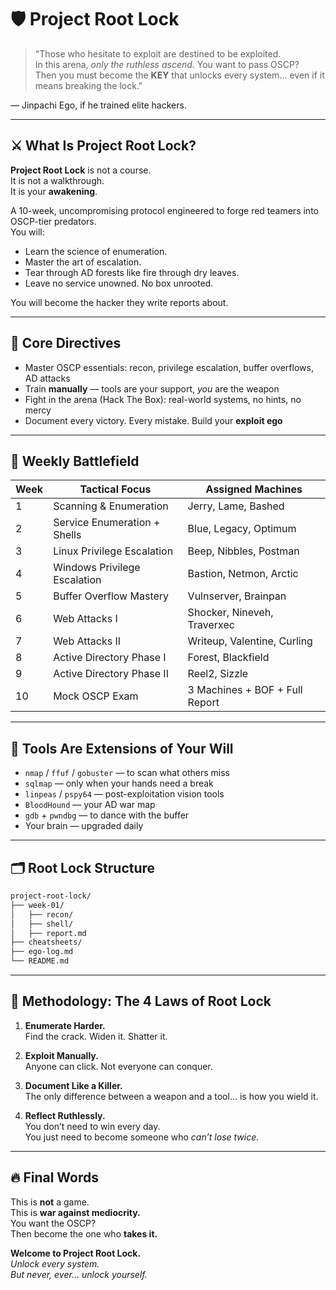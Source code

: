 # 🛡️ Project Root Lock

> "Those who hesitate to exploit are destined to be exploited.  
> In this arena, *only the ruthless ascend*. You want to pass OSCP?  
> Then you must become the **KEY** that unlocks every system... even if it means breaking the lock."

— Jinpachi Ego, if he trained elite hackers.

---

## ⚔️ What Is Project Root Lock?

**Project Root Lock** is not a course.  
It is not a walkthrough.  
It is your **awakening**.

A 10-week, uncompromising protocol engineered to forge red teamers into OSCP-tier predators.  
You will:
- Learn the science of enumeration.
- Master the art of escalation.
- Tear through AD forests like fire through dry leaves.
- Leave no service unowned. No box unrooted.

You will become the hacker they write reports about.

---

## 🎯 Core Directives

- Master OSCP essentials: recon, privilege escalation, buffer overflows, AD attacks  
- Train **manually** — tools are your support, *you* are the weapon  
- Fight in the arena (Hack The Box): real-world systems, no hints, no mercy  
- Document every victory. Every mistake. Build your **exploit ego**

---

## 📆 Weekly Battlefield

| Week | Tactical Focus                  | Assigned Machines                      |
|------|----------------------------------|----------------------------------------|
| 1    | Scanning & Enumeration          | Jerry, Lame, Bashed                    |
| 2    | Service Enumeration + Shells    | Blue, Legacy, Optimum                 |
| 3    | Linux Privilege Escalation      | Beep, Nibbles, Postman                |
| 4    | Windows Privilege Escalation    | Bastion, Netmon, Arctic               |
| 5    | Buffer Overflow Mastery         | Vulnserver, Brainpan                  |
| 6    | Web Attacks I                   | Shocker, Nineveh, Traverxec          |
| 7    | Web Attacks II                  | Writeup, Valentine, Curling          |
| 8    | Active Directory Phase I        | Forest, Blackfield                    |
| 9    | Active Directory Phase II       | Reel2, Sizzle                         |
| 10   | Mock OSCP Exam                  | 3 Machines + BOF + Full Report        |

---

## 🧰 Tools Are Extensions of Your Will

- `nmap` / `ffuf` / `gobuster` — to scan what others miss  
- `sqlmap` — only when your hands need a break  
- `linpeas` / `pspy64` — post-exploitation vision tools  
- `BloodHound` — your AD war map  
- `gdb` + `pwndbg` — to dance with the buffer  
- Your brain — upgraded daily

---

## 🗂️ Root Lock Structure

```bash
project-root-lock/
├── week-01/
│   ├── recon/
│   ├── shell/
│   ├── report.md
├── cheatsheets/
├── ego-log.md
└── README.md
```

---

## 📜 Methodology: The 4 Laws of Root Lock

1. **Enumerate Harder.**  
   Find the crack. Widen it. Shatter it.

2. **Exploit Manually.**  
   Anyone can click. Not everyone can conquer.

3. **Document Like a Killer.**  
   The only difference between a weapon and a tool… is how you wield it.

4. **Reflect Ruthlessly.**  
   You don’t need to win every day.  
   You just need to become someone who *can’t lose twice.*

---

## 🔥 Final Words

This is **not** a game.  
This is **war against mediocrity.**  
You want the OSCP?  
Then become the one who **takes it.**

**Welcome to Project Root Lock.**  
*Unlock every system.  
But never, ever… unlock yourself.*
